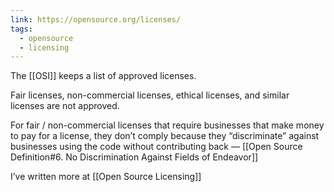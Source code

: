 ```yaml
---
link: https://opensource.org/licenses/
tags:
  - opensource
  - licensing
---
```

The [[OSI]] keeps a list of approved licenses. 

Fair licenses, non-commercial licenses, ethical licenses, and similar licenses are not approved.

For fair / non-commercial licenses that require businesses that make money to pay for a license, they don’t comply because they “discriminate” against businesses using the code without contributing back — [[Open Source Definition#6. No Discrimination Against Fields of Endeavor]]

I’ve written more at [[Open Source Licensing]]